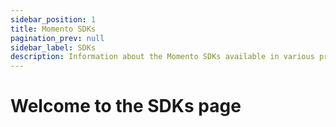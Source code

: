 ```yaml
---
sidebar_position: 1
title: Momento SDKs
pagination_prev: null
sidebar_label: SDKs
description: Information about the Momento SDKs available in various programming languages.
---
```


# Welcome to the SDKs page

